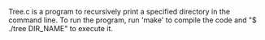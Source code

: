 Tree.c is a program to recursively print a specified directory in the command line. To run the program, run 'make' to compile the code and "$ ./tree DIR_NAME" to execute it.
